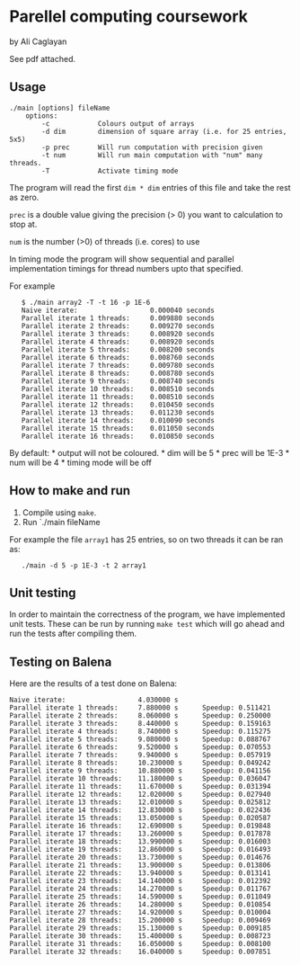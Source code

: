 # Parellel computing coursework
by Ali Caglayan

See pdf attached. 


## Usage

```
./main [options] fileName
    options:
        -c            Colours output of arrays
        -d dim        dimension of square array (i.e. for 25 entries, 5x5)    
        -p prec       Will run computation with precision given
        -t num        Will run main computation with "num" many threads.
        -T            Activate timing mode
```
 The program will read the first `dim * dim` entries of this file and take the
 rest as zero.
 
 `prec` is a double value giving the precision (> 0) you want to calculation
 to stop at.

 `num` is the number (>0) of threads (i.e. cores) to use
 
 In timing mode the program will show sequential and parallel implementation
 timings for thread numbers upto that specified.
 
 For example
 
 ```
    $ ./main array2 -T -t 16 -p 1E-6
    Naive iterate:                  0.000040 seconds
    Parallel iterate 1 threads:     0.009880 seconds
    Parallel iterate 2 threads:     0.009270 seconds
    Parallel iterate 3 threads:     0.008920 seconds
    Parallel iterate 4 threads:     0.008920 seconds
    Parallel iterate 5 threads:     0.008200 seconds
    Parallel iterate 6 threads:     0.008760 seconds
    Parallel iterate 7 threads:     0.009780 seconds
    Parallel iterate 8 threads:     0.008780 seconds
    Parallel iterate 9 threads:     0.008740 seconds
    Parallel iterate 10 threads:    0.008510 seconds
    Parallel iterate 11 threads:    0.008510 seconds
    Parallel iterate 12 threads:    0.010450 seconds
    Parallel iterate 13 threads:    0.011230 seconds
    Parallel iterate 14 threads:    0.010090 seconds
    Parallel iterate 15 threads:    0.011050 seconds
    Parallel iterate 16 threads:    0.010850 seconds
 ```
 
 By default:
     * output will not be coloured.
    * dim will be 5
    * prec will be 1E-3
    * num will be 4
    * timing mode will be off

## How to make and run

 1. Compile using `make`.
 2. Run `./main fileName
  
 For example the file `array1` has 25 entries, so on two threads 
 it can be ran as:
 
 ```
    ./main -d 5 -p 1E-3 -t 2 array1
 ```
 
## Unit testing
 
 In order to maintain the correctness of the program, we have implemented unit tests. These can be run by running `make test` which will go ahead and run the tests after compiling them. 
 
## Testing on Balena

Here are the results of a test done on Balena:

```
Naive iterate:                  4.030000 s
Parallel iterate 1 threads:     7.880000 s      Speedup: 0.511421
Parallel iterate 2 threads:     8.060000 s      Speedup: 0.250000
Parallel iterate 3 threads:     8.440000 s      Speedup: 0.159163
Parallel iterate 4 threads:     8.740000 s      Speedup: 0.115275
Parallel iterate 5 threads:     9.080000 s      Speedup: 0.088767
Parallel iterate 6 threads:     9.520000 s      Speedup: 0.070553
Parallel iterate 7 threads:     9.940000 s      Speedup: 0.057919
Parallel iterate 8 threads:     10.230000 s     Speedup: 0.049242
Parallel iterate 9 threads:     10.880000 s     Speedup: 0.041156
Parallel iterate 10 threads:    11.180000 s     Speedup: 0.036047
Parallel iterate 11 threads:    11.670000 s     Speedup: 0.031394
Parallel iterate 12 threads:    12.020000 s     Speedup: 0.027940
Parallel iterate 13 threads:    12.010000 s     Speedup: 0.025812
Parallel iterate 14 threads:    12.830000 s     Speedup: 0.022436
Parallel iterate 15 threads:    13.050000 s     Speedup: 0.020587
Parallel iterate 16 threads:    12.690000 s     Speedup: 0.019848
Parallel iterate 17 threads:    13.260000 s     Speedup: 0.017878
Parallel iterate 18 threads:    13.990000 s     Speedup: 0.016003
Parallel iterate 19 threads:    12.860000 s     Speedup: 0.016493
Parallel iterate 20 threads:    13.730000 s     Speedup: 0.014676
Parallel iterate 21 threads:    13.900000 s     Speedup: 0.013806
Parallel iterate 22 threads:    13.940000 s     Speedup: 0.013141
Parallel iterate 23 threads:    14.140000 s     Speedup: 0.012392
Parallel iterate 24 threads:    14.270000 s     Speedup: 0.011767
Parallel iterate 25 threads:    14.590000 s     Speedup: 0.011049
Parallel iterate 26 threads:    14.280000 s     Speedup: 0.010854
Parallel iterate 27 threads:    14.920000 s     Speedup: 0.010004
Parallel iterate 28 threads:    15.200000 s     Speedup: 0.009469
Parallel iterate 29 threads:    15.130000 s     Speedup: 0.009185
Parallel iterate 30 threads:    15.400000 s     Speedup: 0.008723
Parallel iterate 31 threads:    16.050000 s     Speedup: 0.008100
Parallel iterate 32 threads:    16.040000 s     Speedup: 0.007851
```

